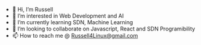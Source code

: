 - 👋 Hi, I’m Russell
- 👀 I’m interested in Web Development and AI
- 🌱 I’m currently learning SDN, Machine Learning
- 💞️ I’m looking to collaborate on Javascript, React and SDN Programibility
- 📫 How to reach me @ Russell4Linux@gmail.com

<!---
Russell4Linux/Russell4Linux is a ✨ special ✨ repository because its `README.md` (this file) appears on your GitHub profile.
You can click the Preview link to take a look at your changes.
--->

